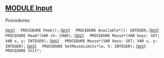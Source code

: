 
## [MODULE Input](https://github.com/io-core/Oberon/blob/main/Input.Mod)

Procedures:

[(src)](https://github.com/io-core/Oberon/blob/main/Input.Mod#L25) `  PROCEDURE Peek();`
[(src)](https://github.com/io-core/Oberon/blob/main/Input.Mod#L41) `  PROCEDURE Available*(): INTEGER;`
[(src)](https://github.com/io-core/Oberon/blob/main/Input.Mod#L46) `  PROCEDURE Read*(VAR ch: CHAR);`
[(src)](https://github.com/io-core/Oberon/blob/main/Input.Mod#L56) `  PROCEDURE Mouse*(VAR keys: SET; VAR x, y: INTEGER);`
[(src)](https://github.com/io-core/Oberon/blob/main/Input.Mod#L64) `  PROCEDURE Mouse*(VAR keys: SET; VAR x, y: INTEGER);`
[(src)](https://github.com/io-core/Oberon/blob/main/Input.Mod#L73) `  PROCEDURE SetMouseLimits*(w, h: INTEGER);`
[(src)](https://github.com/io-core/Oberon/blob/main/Input.Mod#L77) `  PROCEDURE Init*;`
